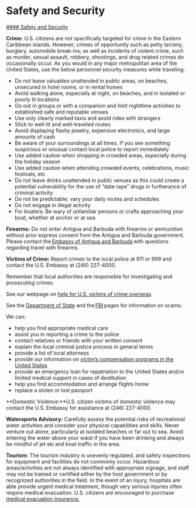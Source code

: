 # Safety and Security

[#### Safety and Security](javascript:void(0); "Safety and Security")

**Crime:** U.S. citizens are not specifically targeted for crime in the Eastern Caribbean islands. However, crimes of opportunity such as petty larceny, burglary, automobile break-ins; as well as incidents of violent crime, such as murder, sexual assault, robbery, shootings, and drug related crimes do occasionally occur. As you would in any major metropolitan area of the United States, use the below personnel security measures while traveling:

* Do not leave valuables unattended in public areas, on beaches, unsecured in hotel rooms, or in rental homes
* Avoid walking alone, especially at night, on beaches, and in isolated or poorly lit locations
* Go out in groups or with a companion and limit nighttime activities to established safe and reputable venues
* Use only clearly marked taxis and avoid rides with strangers
* Stick to well-lit and well-traveled routes
* Avoid displaying flashy jewelry, expensive electronics, and large amounts of cash
* Be aware of your surroundings at all times. If you see something suspicious or unusual contact local police to report immediately
* Use added caution when shopping in crowded areas, especially during the holiday season
* Use added caution when attending crowded events, celebrations, music festivals, etc
* Do not leave drinks unattended in public venues as this could create a potential vulnerability for the use of “date rape” drugs in furtherance of criminal activity
* Do not be predictable; vary your daily routes and schedules
* Do not engage in illegal activity
* For boaters: Be wary of unfamiliar persons or crafts approaching your boat, whether at anchor or at sea.

**Firearms:** Do not enter Antigua and Barbuda with firearms or ammunition without prior express consent from the Antigua and Barbuda government. Please contact the [Embassy of Antigua and Barbuda](https://www.antiguabarbudaconsulate.com/overseas-offices) with questions regarding travel with firearms.

**Victims of Crime:** Report crimes to the local police at 911 or 999 and contact the U.S. Embassy at (246) 227-4000.

Remember that local authorities are responsible for investigating and prosecuting crimes.

See our webpage on [help for U.S. victims of crime overseas](https://travel.state.gov/content/travel/en/international-travel/emergencies/crime.html).

See the [Department of State](http://travel.state.gov/content/passports/en/emergencies/scams.html) and the [FBI](https://www.fbi.gov/how-we-can-help-you/safety-resources/scams-and-safety/) pages for information on scams.  
  
We can:

* help you find appropriate medical care
* assist you in reporting a crime to the police
* contact relatives or friends with your written consent
* explain the local criminal justice process in general terms
* provide a list of local attorneys
* provide our information on [victim’s compensation programs in the United States](https://travel.state.gov/content/travel/en/international-travel/emergencies/crime.html)
* provide an emergency loan for repatriation to the United States and/or limited medical support in cases of destitution
* help you find accommodation and arrange flights home
* replace a stolen or lost passport

**Domestic Violence:**U.S. citizen victims of domestic violence may contact the U.S. Embassy for assistance at (246) 227-4000.

**Watersports Advisory:** Carefully assess the potential risks of recreational water activities and consider your physical capabilities and skills. Never venture out alone, particularly at isolated beaches or far out to sea. Avoid entering the water above your waist if you have been drinking and always be mindful of jet ski and boat traffic in the area.

**Tourism:** The tourism industry is unevenly regulated, and safety inspections for equipment and facilities do not commonly occur. Hazardous areas/activities are not always identified with appropriate signage, and staff may not be trained or certified either by the host government or by recognized authorities in the field. In the event of an injury, hospitals are able provide urgent medical treatment, though very serious injuries often require medical evacuation. U.S. citizens are encouraged to purchase [medical evacuation insurance.](https://travel.state.gov/content/travel/en/international-travel/before-you-go/your-health-abroad/Insurance_Coverage_Overseas.html)
